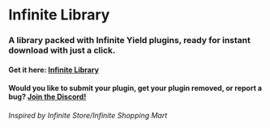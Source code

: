 # Infinite Library
### A library packed with Infinite Yield plugins, ready for instant download with just a click.
#### Get it here: [Infinite Library](https://inflibrary.github.io/)
#### Would you like to submit your plugin, get your plugin removed, or report a bug? [Join the Discord!](https://discord.gg/nfkfKqUbGC)
###### *Inspired by Infinite Store/Infinite Shopping Mart*
